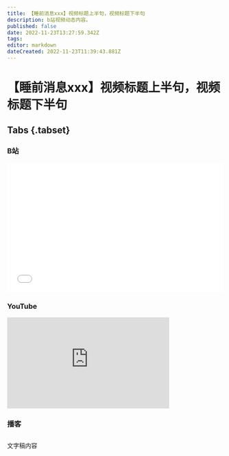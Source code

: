 ```yaml
---
title: 【睡前消息xxx】视频标题上半句，视频标题下半句
description: b站视频动态内容。
published: false
date: 2022-11-23T13:27:59.342Z
tags: 
editor: markdown
dateCreated: 2022-11-23T11:39:43.881Z
---
```


<!--
本页内容为睡前消息单期文稿详情模板，最终编辑完成后，请删去本段注释。
如果你从GitHub进行协作编辑，请直接参照注释部分最后一段。

需要修改/补充下列信息：
1. 在页面-页面信息中，按照默认值提示修改标题、描述。
2. 在页面-页面信息中，修改路径。参照标准："/archive/main/{当前期数所在的以100划分的范围}/期数"。示例："/archive/main/501-600/515"
3. （可选）在页面-脚本中，修改audio下子项的值。如果你不会修改，可以留给管理员。
4. 修改大标题
5. 在“B站”三级标题下的iframe内将"BV号"替换为当期视频的BV号，在"YouTube"三级标题下的iframe内将"YouTubeVID"替换为当期YouTube视频的vid。（例如：对于链接https://www.youtube.com/watch?v=mxm7Vf6YPjo，这个视频的vid就是mxm7Vf6YPjo）
6. 编辑正文
7. 一切均编辑好后，勾选页面-定时任务-发布状态中的“已发布”，删去本段注释，保存页面。

如果你使用了可视化编辑器：
你只需完善标题和正文，在正文前另起一行，注明该期B站和YouTube视频地址即可。

从GitHub编辑：
1. 参照协作编辑页面中的路径标准新建文件。
2. 参照已存在文档和本模板创建元信息。
3. 将该期视频在B站和YouTube的ID分别替换对应iframe中的"BV号"和"YouTubeVID"。
-->
# 【睡前消息xxx】视频标题上半句，视频标题下半句
## Tabs {.tabset}
### B站
<div style="position: relative; padding: 30% 45%;">
<iframe style="position: absolute; width: 100%; height: 100%; left: 0; top: 0;" src="//player.bilibili.com/player.html?&bvid=BV号&page=1&as_wide=1&high_quality=1&danmaku=1" scrolling="no" border="0" frameborder="no" framespacing="0" allowfullscreen="true"></iframe>
</div>

### YouTube
<div style="position: relative; padding-bottom: calc(56.25% * 0.75); /* 16:9 */ width: 75%; height: 0;">
<iframe style="position: absolute; top: 0; left: 0; width: 100%; height: 100%;" src="https://www.youtube-nocookie.com/embed/YouTubeVID" title="YouTube video player" frameborder="0" allow="accelerometer; autoplay; clipboard-write; encrypted-media; gyroscope; picture-in-picture" allowfullscreen></iframe>
</div>
  
### 播客
<div class="podcast-player"></div>

## 

文字稿内容